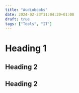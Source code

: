 ```yaml
---
title: "Audiobooks"
date: 2024-02-23T11:04:20+01:00
draft: true
tags: ["Tools", "IT"]
---
```


# Heading 1

## Heading 2

## Heading 2